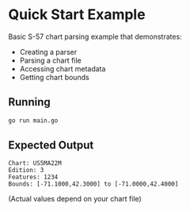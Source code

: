 # Quick Start Example

Basic S-57 chart parsing example that demonstrates:
- Creating a parser
- Parsing a chart file
- Accessing chart metadata
- Getting chart bounds

## Running

```bash
go run main.go
```

## Expected Output

```
Chart: US5MA22M
Edition: 3
Features: 1234
Bounds: [-71.1000,42.3000] to [-71.0000,42.4000]
```

(Actual values depend on your chart file)
